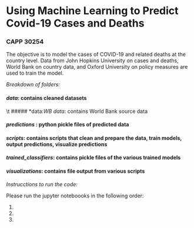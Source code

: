 # Using Machine Learning to Predict Covid-19 Cases and Deaths
### CAPP 30254

The objective is to model the cases of COVID-19 and related deaths at the country level. Data from John Hopkins University on cases and deaths, World Bank on country data, and Oxford University on policy measures are used to train the model.

_Breakdown of folders:_

#### *data*: contains cleaned datasets 
  
\t ##### *data:*WB data*: contains World Bank source data
  
#### *predictions* : python pickle files of predicted data

#### *scripts*: contains scripts that clean and prepare the data, train models, output predictions, visualize predictions

#### *trained_classifiers*: contains pickle files of the various trained models

#### *visualizations*: contains file output from various scripts 

_Instrucctions to run the code:_  

Please  run the jupyter noteboooks in the following order:  

1. 
2. 
3. 
